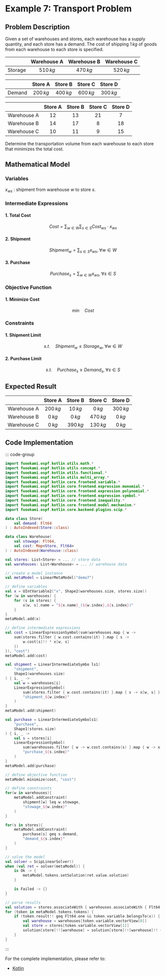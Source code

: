 # Example 7: Transport Problem

## Problem Description

Given a set of warehouses and stores, each warehouse has a supply quantity, and each store has a demand. The cost of shipping $1\,kg$ of goods from each warehouse to each store is specified.

|         | Warehouse A | Warehouse B | Warehouse C |
| :-----: | :---------: | :---------: | :---------: |
| Storage |  $510\,kg$  |  $470\,kg$  |  $520\,kg$  |

|        |  Store A  |  Store B  |  Store C  |  Store D  |
| :----: | :-------: | :-------: | :-------: | :-------: |
| Demand | $200\,kg$ | $400\,kg$ | $600\,kg$ | $300\,kg$ |

|             | Store A | Store B | Store C | Store D |
| :---------: | :-----: | :-----: | :-----: | :-----: |
| Warehouse A |  $12$   |  $13$   |  $21$   |   $7$   |
| Warehouse B |  $14$   |  $17$   |   $8$   |  $18$   |
| Warehouse C |  $10$   |  $11$   |   $9$   |  $15$   |

Determine the transportation volume from each warehouse to each store that minimizes the total cost.

## Mathematical Model

### Variables

$x_{ws}$ : shipment from warehouse $w$ to store $s$.

### Intermediate Expressions

#### 1. Total Cost

$$
Cost = \sum_{w \in W}\sum_{s \in S} Cost_{ws} \cdot x_{ws}
$$

#### 2. Shipment

$$
Shipment_{w} = \sum_{s \in S} x_{ws}, \; \forall w \in W
$$

#### 3. Purchase

$$
Purchase_{s} = \sum_{w \in W} x_{ws}, \; \forall s \in S
$$

### Objective Function

#### 1. Minimize Cost

$$
min \quad Cost
$$

### Constraints

#### 1. Shipment Limit

$$
s.t. \quad Shipment_{w} \leq Storage_{w}, \; \forall w \in W
$$

#### 2. Purchase Limit

$$
s.t. \quad Purchase_{s} \geq Demand_{s}, \; \forall s \in S
$$

## Expected Result

|             |  Store A  |  Store B  |  Store C  |  Store D  |
| :---------: | :-------: | :-------: | :-------: | :-------: |
| Warehouse A | $200\,kg$ | $10\,kg$  |  $0\,kg$  | $300\,kg$ |
| Warehouse B |  $0\,kg$  |  $0\,kg$  | $470\,kg$ |  $0\,kg$  |
| Warehouse C |  $0\,kg$  | $390\,kg$ | $130\,kg$ |  $0\,kg$  |

## Code Implementation

::: code-group

```kotlin
import fuookami.ospf.kotlin.utils.math.*
import fuookami.ospf.kotlin.utils.concept.*
import fuookami.ospf.kotlin.utils.functional.*
import fuookami.ospf.kotlin.utils.multi_array.*
import fuookami.ospf.kotlin.core.frontend.variable.*
import fuookami.ospf.kotlin.core.frontend.expression.monomial.*
import fuookami.ospf.kotlin.core.frontend.expression.polynomial.*
import fuookami.ospf.kotlin.core.frontend.expression.symbol.*
import fuookami.ospf.kotlin.core.frontend.inequality.*
import fuookami.ospf.kotlin.core.frontend.model.mechanism.*
import fuookami.ospf.kotlin.core.backend.plugins.scip.*

data class Store(
    val demand: Flt64
) : AutoIndexed(Store::class)

data class Warehouse(
    val stowage: Flt64,
    val cost: Map<Store, Flt64>
) : AutoIndexed(Warehouse::class)

val stores: List<Store> = ... // store data
val warehouses: List<Warehouse> = ... // warehouse data

// create a model instance
val metaModel = LinearMetaModel("demo7")

// define variables
val x = UIntVariable2("x", Shape2(warehouses.size, stores.size))
for (w in warehouses) {
    for (s in stores) {
        x[w, s].name = "${x.name}_(${w.index},${s.index})"
    }
}
metaModel.add(x)

// define intermediate expressions
val cost = LinearExpressionSymbol(sum(warehouses.map { w ->
    sum(stores.filter { w.cost.contains(it) }.map { s ->
        w.cost[s]!! * x[w, s]
    })
}), "cost")
metaModel.add(cost)

val shipment = LinearIntermediateSymbo ls1(
    "shipment",
    Shape1(warehouses.size)
) { i, _ ->
    val w = warehouses[i]
    LinearExpressionSymbol(
        sum(stores.filter { w.cost.contains(it) }.map { s -> x[w, s] }),
        "shipment_${w.index}"
    )
}
metaModel.add(shipment)

val purchase = LinearIntermediateSymbols1(
    "purchase",
    Shape1(stores.size)
) { i, _ ->
    val s = stores[i]
    LinearExpressionSymbol(
        sum(warehouses.filter { w -> w.cost.contains(s) }.map { w -> x[w, s] }),
        "purchase_${s.index}"
    )
}
metaModel.add(purchase)

// define objective function
metaModel.minimize(cost, "cost")

// define constraints
for(w in warehouses){
    metaModel.addConstraint(
        shipment[w] leq w.stowage,
        "stowage_${w.index}"
    )
}

for(s in stores){
    metaModel.addConstraint(
        purchase[s] geq s.demand,
        "demand_${s.index}"
    )
}

// solve the model
val solver = ScipLinearSolver()
when (val ret = solver(metaModel)) {
    is Ok -> {
        metaModel.tokens.setSolution(ret.value.solution)
    }

    is Failed -> {}
}

// parse results
val solution = stores.associateWith { warehouses.associateWith { Flt64.zero }.toMutableMap() }
for (token in metaModel.tokens.tokens) {
    if (token.result!! geq Flt64.one && token.variable.belongsTo(x)) {
        val warehouse = warehouses[token.variable.vectorView[0]]
        val store = stores[token.variable.vectorView[1]]
        solution[store]!![warehouse] = solution[store]!![warehouse]!! + token.result!!
    }
}
```

:::

For the complete implementation, please refer to:

- [Kotlin](https://github.com/fuookami/ospf/blob/main/examples/ospf-kotlin-example/src/main/fuookami/ospf/kotlin/example/core_demo/Demo7.kt)
